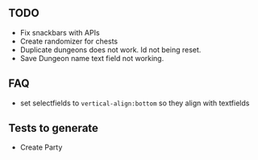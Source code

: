 ## TODO

* Fix snackbars with APIs
* Create randomizer for chests
* Duplicate dungeons does not work. Id not being reset.
* Save Dungeon name text field not working.


## FAQ

* set selectfields to `vertical-align:bottom` so they align with textfields


## Tests to generate
* Create Party



